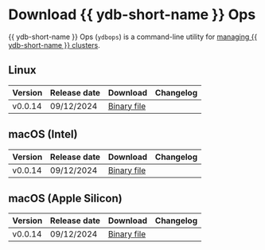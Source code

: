 # Download {{ ydb-short-name }} Ops

{{ ydb-short-name }} Ops (`ydbops`) is a command-line utility for [managing {{ ydb-short-name }} clusters](../reference/ydbops/index.md).

## Linux

| Version | Release date | Download | Changelog |
| :--- | :--- | :--- | :--- |
| v0.0.14 | 09/12/2024 | [Binary file](https://github.com/ydb-platform/ydbops/releases/download/v0.0.14/ydbops) |  |

## macOS (Intel)

| Version | Release date | Download | Changelog |
| :--- | :--- | :--- | :--- |
| v0.0.14 | 09/12/2024 | [Binary file](https://github.com/ydb-platform/ydbops/releases/download/v0.0.14/ydbops_darwin_amd64) |  |

## macOS (Apple Silicon)

| Version | Release date | Download | Changelog |
| :--- | :--- | :--- | :--- |
| v0.0.14 | 09/12/2024 | [Binary file](https://github.com/ydb-platform/ydbops/releases/download/v0.0.14/ydbops_darwin_arm64) |  |